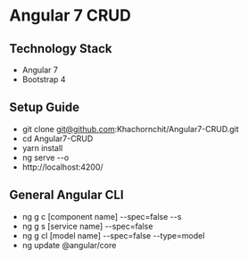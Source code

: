 # Angular 7 CRUD

## Technology Stack
* Angular 7
* Bootstrap 4

## Setup Guide
* git clone git@github.com:Khachornchit/Angular7-CRUD.git
* cd Angular7-CRUD
* yarn install
* ng serve --o
* http://localhost:4200/

## General Angular CLI
* ng g c [component name] --spec=false --s
* ng g s [service name] --spec=false
* ng g cl [model name] --spec=false --type=model
* ng update @angular/core